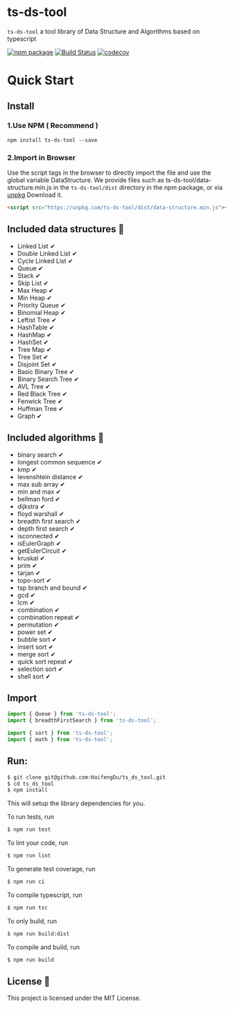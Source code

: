 # ts-ds-tool
`ts-ds-tool` a tool library of Data Structure and Algorithms based on typescript

[![npm package](https://img.shields.io/npm/v/ts-ds-tool.svg?style=flat-square)](https://www.npmjs.org/package/ts_ds_tool) [![Build Status](https://travis-ci.org/HaifengDu/ts_ds_tool.svg?branch=master)](https://travis-ci.org/HaifengDu/ts_ds_tool) [![codecov](https://codecov.io/gh/HaifengDu/ts_ds_tool/branch/master/graph/badge.svg)](https://codecov.io/gh/HaifengDu/ts_ds_tool)

# Quick Start

## Install

### 1.Use NPM ( Recommend )

``
npm install ts-ds-tool --save
``

### 2.Import in Browser
Use the script tags in the browser to directly import the file and use the global variable DataStructure. We provide files such as ts-ds-tool/data-structure.min.js in the `ts-ds-tool/dist` directory in the npm package, or via [unpkg](https://unpkg.com/ts-ds-tool/) Download it.


``` html
<script src="https://unpkg.com/ts-ds-tool/dist/data-structure.min.js"></script>

```

## Included data structures &#128296;

* Linked List &#10004;
* Double Linked List &#10004;
* Cycle Linked List &#10004;
* Queue &#10004;
* Stack &#10004;
* Skip List &#10004;
* Max Heap &#10004;
* Min Heap &#10004;
* Priority Queue &#10004;
* Binomial Heap &#10004;
* Leftist Tree &#10004;
* HashTable &#10004;
* HashMap &#10004;
* HashSet &#10004;
* Tree Map &#10004;
* Tree Set &#10004;
* Disjoint Set &#10004;
* Basic Binary Tree &#10004;
* Binary Search Tree &#10004;
* AVL Tree &#10004;
* Red Black Tree &#10004;
* Fenwick Tree &#10004;
* Huffman Tree &#10004;
* Graph &#10004;

## Included algorithms &#128296;

* binary search &#10004;
* longest common sequence &#10004;
* kmp &#10004;
* levenshtein distance &#10004;
* max sub array &#10004;
* min and max &#10004;
* bellman ford &#10004;
* dijkstra &#10004;
* floyd warshall &#10004;
* breadth first search &#10004;
* depth first search &#10004;
* isconnected &#10004;
* isEulerGraph &#10004;
* getEulerCircuit &#10004;
* kruskal &#10004;
* prim &#10004;
* tarjan &#10004;
* topo-sort &#10004;
* tsp branch and bound &#10004;
* gcd &#10004;
* lcm &#10004;
* combination &#10004;
* combination repeat &#10004;
* permutation &#10004;
* power set &#10004;
* bubble sort &#10004;
* insert sort &#10004;
* merge sort &#10004;
* quick sort repeat &#10004;
* selection sort &#10004;
* shell sort &#10004;

## Import
``` js
import { Queue } from 'ts-ds-tool';
import { breadthFirstSearch } from 'ts-ds-tool';

import { sort } from 'ts-ds-tool';
import { math } from 'ts-ds-tool';
```

## Run:

```sh
$ git clone git@github.com:HaifengDu/ts_ds_tool.git
$ cd ts_ds_tool
$ npm install
```

This will setup the library dependencies for you.

To run tests, run

```sh
$ npm run test
```

To lint your code, run

```sh
$ npm run lint
```

To generate test coverage, run

```sh
$ npm run ci
```

To compile typescript, run
```sh
$ npm run tsc
```

To only build, run
```sh
$ npm run build:dist
```

To compile and build, run

```sh
$ npm run build
```

## License &#128064;

This project is licensed under the MIT License.